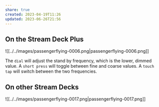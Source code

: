 ```yaml
---
share: true
created: 2023-04-19T11:26
updated: 2023-06-26T21:56
---
```

## On the Stream Deck Plus
![[../../images/passengerflying-0006.png|passengerflying-0006.png]]

The `dial` will adjust the stand by frequency, which is the lower, dimmed value. A `short press` will toggle between fine and coarse values. A `touch tap` will switch between the two frequencies.

## On other Stream Decks
![[../../images/passengerflying-0017.png|passengerflying-0017.png]]